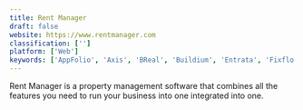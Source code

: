 ```yaml
---
title: Rent Manager
draft: false 
website: https://www.rentmanager.com
classification: ['']
platform: ['Web']
keywords: ['AppFolio', 'Axis', 'BReal', 'Buildium', 'Entrata', 'Fixflo Lettings', 'Gnomen', 'Innago', 'NewBook', 'Palace', 'PropertyManager', 'Rezlynx PMS', 'StarRez', 'Thesis eProperty', 'cirrus8']
---
```

Rent Manager is a property management software that combines all the features you need to run your business into one integrated into one.
